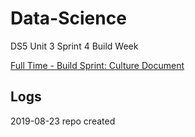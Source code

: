 # Data-Science

DS5 Unit 3 Sprint 4 Build Week  

[Full Time - Build Sprint: Culture Document](https://www.notion.so/19e679fc1a284b668d8132dd8d7228cd)  

## Logs 

2019-08-23 repo created  


